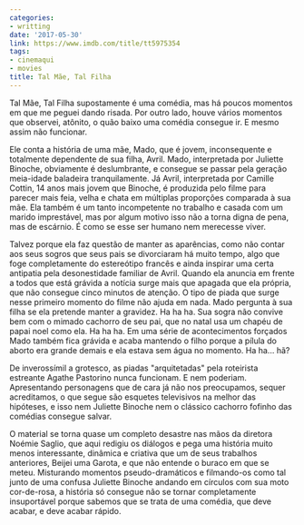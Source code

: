 ```yaml
---
categories:
- writting
date: '2017-05-30'
link: https://www.imdb.com/title/tt5975354
tags:
- cinemaqui
- movies
title: Tal Mãe, Tal Filha
---
```


Tal Mãe, Tal Filha supostamente é uma comédia, mas há poucos momentos em que me peguei dando risada. Por outro lado, houve vários momentos que observei, atônito, o quão baixo uma comédia consegue ir. E mesmo assim não funcionar.

Ele conta a história de uma mãe, Mado, que é jovem, inconsequente e totalmente dependente de sua filha, Avril. Mado, interpretada por Juliette Binoche, obviamente é deslumbrante, e consegue se passar pela geração meia-idade baladeira tranquilamente. Já Avril, interpretada por Camille Cottin, 14 anos mais jovem que Binoche, é produzida pelo filme para parecer mais feia, velha e chata em múltiplas proporções comparada à sua mãe. Ela também é um tanto incompetente no trabalho e casada com um marido imprestável, mas por algum motivo isso não a torna digna de pena, mas de escárnio. É como se esse ser humano nem merecesse viver.

Talvez porque ela faz questão de manter as aparências, como não contar aos seus sogros que seus pais se divorciaram há muito tempo, algo que foge completamente do estereótipo francês e ainda inspirar uma certa antipatia pela desonestidade familiar de Avril. Quando ela anuncia em frente a todos que está grávida a notícia surge mais que apagada que ela própria, que não consegue cinco minutos de atenção. O tipo de piada que surge nesse primeiro momento do filme não ajuda em nada. Mado pergunta à sua filha se ela pretende manter a gravidez. Ha ha ha. Sua sogra não convive bem com o mimado cachorro de seu pai, que no natal usa um chapéu de papai noel como ela. Ha ha ha. Em uma série de acontecimentos forçados Mado também fica grávida e acaba mantendo o filho porque a pílula do aborto era grande demais e ela estava sem água no momento. Ha ha... hã?

De inverossímil a grotesco, as piadas "arquitetadas" pela roteirista estreante Agathe Pastorino nunca funcionam. E nem poderiam. Apresentando personagens que de cara já não nos preocupamos, sequer acreditamos, o que segue são esquetes televisivos na melhor das hipóteses, e isso nem Juliette Binoche nem o clássico cachorro fofinho das comédias consegue salvar.

O material se torna quase um completo desastre nas mãos da diretora Noémie Saglio, que aqui redigiu os diálogos e pega uma história muito menos interessante, dinâmica e criativa que um de seus trabalhos anteriores, Beijei uma Garota, e que não entende o buraco em que se meteu. Misturando momentos pseudo-dramáticos e filmando-os como tal junto de uma confusa Juliette Binoche andando em círculos com sua moto cor-de-rosa, a história só consegue não se tornar completamente insuportável porque sabemos que se trata de uma comédia, que deve acabar, e deve acabar rápido.